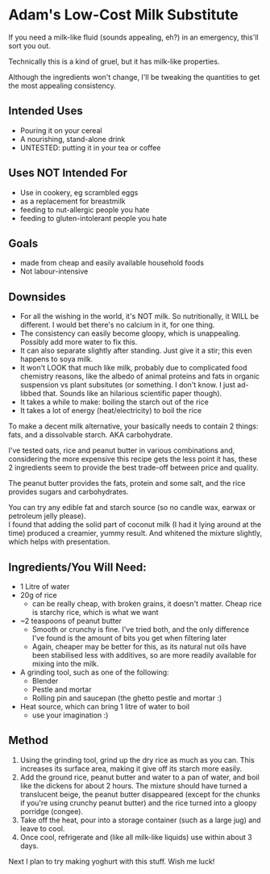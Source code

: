 Adam's Low-Cost Milk Substitute
=============================

If you need a milk-like fluid (sounds appealing, eh?) in an emergency, this'll sort you out.

Technically this is a kind of gruel, but it has milk-like properties.

Although the ingredients won't change, I'll be tweaking the quantities to get the most appealing consistency.

Intended Uses
------

* Pouring it on your cereal
* A nourishing, stand-alone drink
* UNTESTED: putting it in your tea or coffee

Uses NOT Intended For
------

* Use in cookery, eg scrambled eggs
* as a replacement for breastmilk
* feeding to nut-allergic people you hate
* feeding to gluten-intolerant people you hate


Goals
----

* made from cheap and easily available household foods
* Not labour-intensive

Downsides
------

* For all the wishing in the world, it's NOT milk. So nutritionally, it WILL be different.
	I would bet there's no calcium in it, for one thing.
* The consistency can easily become gloopy, which is unappealing. Possibly add more water to fix this.
* It can also separate slightly after standing. Just give it a stir; this even happens to soya milk.
* It won't LOOK that much like milk, probably due to complicated food chemistry reasons,
	like the albedo of animal proteins and fats in organic suspension vs plant subsitutes
	(or something. I don't know. I just ad-libbed that. Sounds like an hilarious scientific paper though).
* It takes a while to make: boiling the starch out of the rice
* It takes a lot of energy (heat/electricity) to boil the rice


To make a decent milk alternative, your basically needs to contain 2 things:
fats, and a dissolvable starch. AKA carbohydrate.

I've tested oats, rice and peanut butter in various combinations and,
considering the more expensive this recipe gets the less point it has,
these 2 ingredients seem to provide the best trade-off between price and quality.

The peanut butter provides the fats, protein and some salt,
and the rice provides sugars and carbohydrates.

You can try any edible fat and starch source (so no candle wax, earwax or petroleum jelly please).  
I found that adding the solid part of coconut milk (I had it lying around at the time) produced a creamier, yummy result.
And whitened the mixture slightly, which helps with presentation.

Ingredients/You Will Need:
-------

* 1 Litre of water
* 20g of rice
	- can be really cheap, with broken grains, it doesn't matter. Cheap rice is starchy rice, which is what we want
* ~2 teaspoons of peanut butter
	- Smooth or crunchy is fine. I've tried both, and the only difference I've found is the amount of bits you get when filtering later
	- Again, cheaper may be better for this, as its natural nut oils have been stabilised less with additives,
		so are more readily available for mixing into the milk.
* A grinding tool, such as one of the following:
	- Blender
	- Pestle and mortar
	- Rolling pin and saucepan (the ghetto pestle and mortar :)
* Heat source, which can bring 1 litre of water to boil
	- use your imagination :)

Method
----

1. Using the grinding tool, grind up the dry rice as much as you can. This increases its surface area,
	making it give off its starch more easily.
2. Add the ground rice, peanut butter and water to a pan of water, and boil like the dickens for about 2 hours.
	The mixture should have turned a translucent beige,
	the peanut butter disappeared (except for the chunks if you're using crunchy peanut butter)
	and the rice turned into a gloopy porridge (congee).
3. Take off the heat, pour into  a storage container (such as a large jug) and leave to cool.
4. Once cool, refrigerate and (like all milk-like liquids) use within about 3 days.

Next I plan to try making yoghurt with this stuff. Wish me luck!
